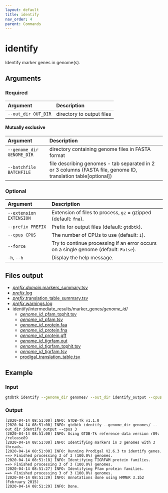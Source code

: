 ```yaml
---
layout: default
title: identify
nav_order: 4
parent: Commands
---
```


# identify

Identify marker genes in genome(s).

## Arguments

### Required

| Argument     | Description                |
|:------------|:---------------------------|
| `--out_dir OUT_DIR`          | directory to output files |


#### Mutually exclusive

| Argument     | Description                |
|:------------|:---------------------------|
| `--genome_dir GENOME_DIR`          | directory containing genome files in FASTA format |
| `--batchfile BATCHFILE`        | file describing genomes - tab separated in 2 or 3 columns (FASTA file, genome ID, translation table[optional]) |


### Optional


| Argument   | Description                |
|:------------------|:---------------------------|
| `--extension EXTENSION`          | Extension of files to process, `gz` = gzipped (default: `fna`). |
| `--prefix PREFIX`          | Prefix for output files (default: `gtdbtk`). |
| `--cpus CPUS`          | The number of CPUs to use (default: `1`). |
| `--force`          | Try to continue processing if an error occurs on a single genome (default: `False`). |
| `-h`, `--h`           | Display the help message. |


## Files output

* [*prefix*.*domain*.markers_summary.tsv](../files/markers_summary.tsv.html)
* [*prefix*.log](../files/gtdbtk.log.html)
* [*prefix*.translation_table_summary.tsv](../files/translation_table_summary.tsv.html)
* [*prefix*.warnings.log](../files/gtdbtk.warnings.log.html)
* identify/intermediate_results/marker_genes/*genome_id*/
    * [*genome_id*_pfam_tophit.tsv](../files/pfam_tophit.tsv.html)
    * [*genome_id*_pfam.tsv](../files/pfam.tsv.html)
    * [*genome_id*_protein.faa](../files/protein.faa.html)
    * [*genome_id*_protein.fna](../files/protein.fna.html)
    * [*genome_id*_protein.gff](../files/protein.gff.html)
    * [*genome_id*_tigrfam.out](../files/tigrfam.out.html)
    * [*genome_id*_tigrfam_tophit.tsv](../files/tigrfam_tophit.tsv.html)
    * [*genome_id*_tigrfam.tsv](../files/tigrfam.tsv.html)
    * [prodigal_translation_table.tsv](../files/prodigal_translation_table.tsv.html)

## Example

### Input

```bash
gtdbtk identify --genome_dir genomes/ --out_dir identify_output --cpus 3
```

### Output

```text
[2020-04-14 08:51:00] INFO: GTDB-Tk v1.1.0
[2020-04-14 08:51:00] INFO: gtdbtk identify --genome_dir genomes/ --out_dir identify_output --cpus 3
[2020-04-14 08:51:00] INFO: Using GTDB-Tk reference data version r89: /release89
[2020-04-14 08:51:00] INFO: Identifying markers in 3 genomes with 3 threads.
[2020-04-14 08:51:00] INFO: Running Prodigal V2.6.3 to identify genes.
==> Finished processing 3 of 3 (100.0%) genomes.
[2020-04-14 08:51:18] INFO: Identifying TIGRFAM protein families.
==> Finished processing 3 of 3 (100.0%) genomes.
[2020-04-14 08:51:27] INFO: Identifying Pfam protein families.
==> Finished processing 3 of 3 (100.0%) genomes.
[2020-04-14 08:51:29] INFO: Annotations done using HMMER 3.1b2 (February 2015)
[2020-04-14 08:51:29] INFO: Done.
```